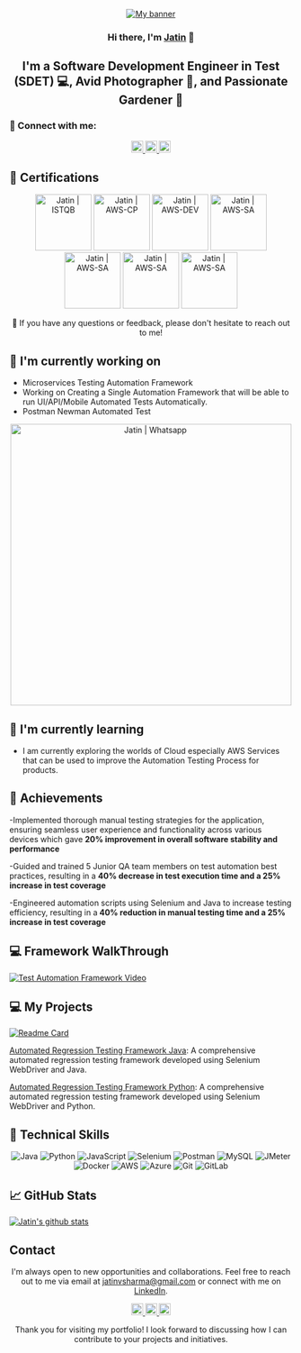 <p align="center">
  <a href="https://www.linkedin.com/in/smitsavla/" target="_blank" rel="noreferrer">
    <img src="https://raw.githubusercontent.com/jatin99/jatin99.github.io/main/images/banner.png" alt="My banner">
  </a>
</p>

<h3 align="center">Hi there, I'm <a href="https://www.linkedin.com/in/smitsavla/" target="_blank" rel="noreferrer">Jatin</a> 👋</h3>

<h2 align="center">I'm a Software Development Engineer in Test (SDET) 💻, Avid Photographer 📸, and Passionate Gardener 🌱</h2>

### 🤝 Connect with me:

<p align="center">
  <a href="https://www.linkedin.com/in/smitsavla/">
    <img src="https://raw.githubusercontent.com/jatin99/jatin99.github.io/main/images/linkedin.svg" alt="Smit Savla| LinkedIn" width="21px"/>
  </a>
  <a href="https://instagram.com/tech_with_jatin">
    <img src="https://raw.githubusercontent.com/jatin99/jatin99.github.io/main/images/instagram.svg" alt="Jatin | Instagram" width="21px"/>
  </a>
  <a href="https://wa.link/8nquvx">
    <img src="https://raw.githubusercontent.com/jatin99/jatin99.github.io/main/images/whatsapp.png" alt="Jatin | Whatsapp" width="21px"/>
  </a>
</p>
  
## 🥇 Certifications
<p align="center">
  <img src="https://raw.githubusercontent.com/jatin99/jatin99.github.io/main/images/ISTQB.png" alt="Jatin | ISTQB" width="100 px"/>
  <img src="https://raw.githubusercontent.com/jatin99/jatin99.github.io/main/images/aws-cp.png" alt="Jatin | AWS-CP" width="100 px"/>
  <img src="https://raw.githubusercontent.com/jatin99/jatin99.github.io/main/images/aws-dev.png" alt="Jatin | AWS-DEV" width="100 px"/>
  <img src="https://raw.githubusercontent.com/jatin99/jatin99.github.io/main/images/aws-sa.png" alt="Jatin | AWS-SA" width="100 px"/>
   <img src="https://raw.githubusercontent.com/jatin99/jatin99.github.io/main/images/ocpjp.png" alt="Jatin | AWS-SA" width="100 px"/>
    <img src="https://raw.githubusercontent.com/jatin99/jatin99.github.io/main/images/safe.png" alt="Jatin | AWS-SA" width="100 px"/>
     <img src="https://raw.githubusercontent.com/jatin99/jatin99.github.io/main/images/csm.webp" alt="Jatin | AWS-SA" width="100 px"/>
</p>

<p align="center">💬 If you have any questions or feedback, please don't hesitate to reach out to me!</p>

## 🔭 I'm currently working on

- Microservices Testing Automation Framework
- Working on Creating a Single Automation Framework that will be able to run UI/API/Mobile Automated Tests Automatically. 
- Postman Newman Automated Test 
<p align="center">    
<img src="https://raw.githubusercontent.com/jatin99/jatin99.github.io/main/images/postmanproject.jpg" alt="Jatin | Whatsapp" width="500px"/> </p>

## 🌱 I'm currently learning

- I am currently exploring the worlds of Cloud especially AWS Services that can be used to improve the Automation Testing Process for products. 


## 🥇 Achievements

-Implemented thorough manual testing strategies for the application, ensuring
seamless user experience and functionality across various devices which gave
<b>20% improvement in overall software stability and performance</b>

-Guided and trained 5 Junior QA team members on test automation best practices,
resulting in a  <b>40% decrease in test execution time and a 25% increase in test
coverage </b>

-Engineered automation scripts using Selenium and Java to increase testing
efficiency, resulting in a<b> 40% reduction in manual testing time and a 25% increase
in test coverage</b>


## 💻 Framework WalkThrough
[![Test Automation Framework Video](https://raw.githubusercontent.com/jatin99/jatin99.github.io/main/images/thumbnail.jpg)](https://youtu.be/BCaqX6XCKhw)

## 💻 My Projects 

[![Readme Card](https://github-readme-stats.vercel.app/api/pin/?username=jatin99&repo=AutomationFramework)](https://github.com/jatin99/AutomationFramework)

[Automated Regression Testing Framework Java](https://github.com/jatin99/): A comprehensive automated regression testing framework developed using Selenium WebDriver and Java.

[Automated Regression Testing Framework Python](https://github.com/jatin99/): A comprehensive automated regression testing framework developed using Selenium WebDriver and Python.


## 💼 Technical Skills

<p align="center">
  <img src="https://img.shields.io/badge/Java-007396?style=for-the-badge&logo=java&logoColor=white" alt="Java">
  <img src="https://img.shields.io/badge/Python-3776AB?style=for-the-badge&logo=python&logoColor=white" alt="Python">
  <img src="https://img.shields.io/badge/JavaScript-F7DF1E?style=for-the-badge&logo=javascript&logoColor=black" alt="JavaScript">
  <img src="https://img.shields.io/badge/Selenium-43B02A?style=for-the-badge&logo=selenium&logoColor=white" alt="Selenium">
  <img src="https://img.shields.io/badge/Postman-FF6C37?style=for-the-badge&logo=postman&logoColor=white" alt="Postman">
  <img src="https://img.shields.io/badge/MySQL-4479A1?style=for-the-badge&logo=mysql&logoColor=white" alt="MySQL">
  <img src="https://img.shields.io/badge/JMeter-D22128?style=for-the-badge&logo=apache%20jmeter&logoColor=white" alt="JMeter">
  <img src="https://img.shields.io/badge/Docker-2496ED?style=for-the-badge&logo=docker&logoColor=white" alt="Docker">
  <img src="https://img.shields.io/badge/AWS-232F3E?style=for-the-badge&logo=amazon-aws&logoColor=white" alt="AWS">
  <img src="https://img.shields.io/badge/Azure-0089D6?style=for-the-badge&logo=microsoft-azure&logoColor=white" alt="Azure">
  <img src="https://img.shields.io/badge/Git-F05032?style=for-the-badge&logo=git&logoColor=white" alt="Git">
  <img src="https://img.shields.io/badge/GitLab-FCA121?style=for-the-badge&logo=gitlab&logoColor=white" alt="GitLab">
</p>

## 📈 GitHub Stats 

[![Jatin's github stats](https://github-readme-stats.vercel.app/api?username=jatin99)](https://github.com/jatin99)


## Contact

<p align="center">I'm always open to new opportunities and collaborations. Feel free to reach out to me via email at <a href="mailto:jatinvsharma@gmail.com">jatinvsharma@gmail.com</a> or connect with me on <a href="https://www.linkedin.com/in/smitsavla">LinkedIn</a>.</p>

<p align="center">
  <a href="https://www.linkedin.com/in/jatinshharma//">
    <img src="https://raw.githubusercontent.com/jatin99/jatin99.github.io/main/images/linkedin.svg" alt="Smit Savla| LinkedIn" width="21px"/>
  </a>
  <a href="https://instagram.com/tech_with_jatin">
    <img src="https://raw.githubusercontent.com/jatin99/jatin99.github.io/main/images/instagram.svg" alt="Smit | Instagram" width="21px"/>
  </a>
  <a href="https://wa.link/8nquvx">
    <img src="https://raw.githubusercontent.com/jatin99/jatin99.github.io/main/images/whatsapp.png" alt="Smit | Whatsapp" width="21px"/>
  </a>
</p>
  

<p align="center">Thank you for visiting my portfolio! I look forward to discussing how I can contribute to your projects and initiatives.</p>
